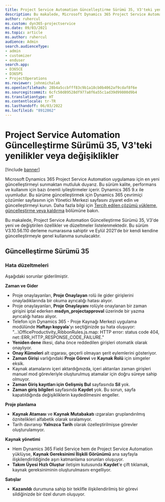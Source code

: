 ```yaml
---
title: Project Service Automation Güncelleştirme Sürümü 35, V3'teki yenilikler veya değişiklikler
description: Bu makalede, Microsoft Dynamics 365 Project Service Automation Güncelleştirme Sürümü 35, V3'de bulunan özellikler ve düzeltmeler listelenmektedir.
author: ruhercul
ms.custom: dyn365-projectservice
ms.date: 09/03/2021
ms.topic: article
ms.author: ruhercul
audience: Admin
search.audienceType:
- admin
- customizer
- enduser
search.app:
- D365CE
- D365PS
- ProjectOperations
ms.reviewer: johnmichalak
ms.openlocfilehash: 28b4a5ccbfff83c9b1a18cb0b4062af9cdaf8f6e
ms.sourcegitcommit: 6cfc50d89528df977a8f6a55c1ad39d99800d9b4
ms.translationtype: HT
ms.contentlocale: tr-TR
ms.lasthandoff: 06/03/2022
ms.locfileid: "8912862"
---
```

# <a name="whats-new-or-changed-in-project-service-automation-update-release-35-v3"></a>Project Service Automation Güncelleştirme Sürümü 35, V3'teki yenilikler veya değişiklikler

[!include [banner](../includes/psa-now-project-operations.md)]

Microsoft Dynamics 365 Project Service Automation uygulaması için en yeni güncelleştirmeyi sunmaktan mutluluk duyarız. Bu sürüm kalite, performans ve kullanım için bazı önemli iyileştirmeler içerir. Dynamics 365 9.x ile uyumludur. Bu sürüme güncelleştirmek için Dynamics 365 çevrimiçi çözümler sayfasının için Yönetici Merkezi sayfasını ziyaret edin ve güncelleştirmeyi kurun. Daha fazla bilgi için [Tercih edilen çözümü yükleme, güncelleştirme veya kaldırma](/power-platform/admin/install-remove-preferred-solution) bölümüne bakın.

Bu makalede, Project Service Automation Güncelleştirme Sürümü 35, V3'de yeni ve değiştirilen özellikler ve düzeltmeler listelenmektedir. Bu sürüm V3.10.56.110 derleme numarasına sahiptir ve Eylül 2021'de bir kendi kendine güncelleştirmeyle genel kullanıma sunulacaktır.

## <a name="update-release-35"></a>Güncelleştirme Sürümü 35

### <a name="bug-fixes"></a>Hata düzeltmeleri

Aşağıdaki sorunlar giderilmiştir.

**Zaman ve Gider**

- Proje onaylayanları, **Proje Onaylayan** rolü ile gider girişlerini onayladıklarında bir okuma ayrıcalığı hatası alıyor.
- Proje onaylayanları, **Proje Onaylayanı** rolüyle onaylanan bir zaman girişini iptal ederken **msdyn_projectapproval** üzerinde bir yazma ayrıcalığı hatası alıyor.
- Telefon için Dynamics 365 - Proje Kaynağı Merkezi uygulama modülünde **Haftayı kopyala**'yı seçtiğinizde şu hata oluşuyor: "...\OfficeProductivity_RibbonRules.js.map: HTTP error: status code 404, net::ERR_HTTP_RESPONSE_CODE_FAILURE."
- **Yeniden dene** ilkesi, daha önce reddedilen girişleri otomatik olarak onaylıyor.
- **Onay Kümeleri** alt ızgarası, geçerli olmayan şerit eylemlerini gösteriyor.
- **Zaman Girişi** varlığındaki **Proje Görevi** ve **Kaynak Rolü** için simgeler eksik.
- Kaynak atamalarını içeri aktardığınızda, içeri aktarılan zaman girişleri manuel mod görevleriyle oluşturulmuş atamalar için doğru süreye sahip olmuyor.
- **Zaman Giriş kayıtları için Gelişmiş Bul** sayfasında **Sil** yok.
- **Zaman giriş bilgileri** sayfasında **Kaydet** yok. Bu sorun, sayfa kapatıldığında değişikliklerin kaydedilmesini engeller.

**Proje planlama**

- **Kaynak Ataması** ve **Kaynak Mutabakatı** ızgaraları gruplandırılmış öznitelikleri alfabetik olarak sıralamıyor.
- Tarih davranışı **Yalnızca Tarih** olarak özelleştirilmişse görevler oluşturulamıyor.

**Kaynak yönetimi**

- Hem Dynamics 365 Field Service hem de Project Service Automation yüklüyse, **Kaynak Gereksinimi İlişkili Görünümü** ana sayfayla ilişkilendirildiğinde aşırı katmanlama sorunları oluşuyor.
- **Takım Üyesi Hızlı Oluştur** iletişim kutusunda **Kaydet**'e çift tıklamak, kaynak gereksiniminin oluşturulmasını engelliyor.

**Satışlar**

- **Kazanıldı** durumuna sahip bir teklifle ilişkilendirilmiş bir görevi sildiğinizde bir özel durum oluşuyor.
